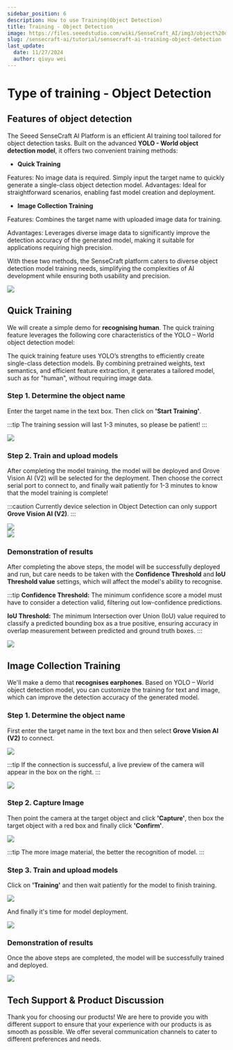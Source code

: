 ```yaml
---
sidebar_position: 6
description: How to use Training(Object Detection)
title: Training - Object Detection
image: https://files.seeedstudio.com/wiki/SenseCraft_AI/img3/object%20detection/1.9.webp
slug: /sensecraft-ai/tutorial/sensecraft-ai-training-object-detection
last_update:
  date: 11/27/2024
  author: qiuyu wei
---
```


# Type of training - Object Detection

## Features of object detection

The Seeed SenseCraft AI Platform is an efficient AI training tool tailored for object detection tasks. Built on the advanced **YOLO - World object detection model**, it offers two convenient training methods:

- **Quick Training**

Features: No image data is required. Simply input the target name to quickly generate a single-class object detection model.
Advantages: Ideal for straightforward scenarios, enabling fast model creation and deployment.

- **Image Collection Training**

Features: Combines the target name with uploaded image data for training.

Advantages: Leverages diverse image data to significantly improve the detection accuracy of the generated model, making it suitable for applications requiring high precision.

With these two methods, the SenseCraft platform caters to diverse object detection model training needs, simplifying the complexities of AI development while ensuring both usability and precision.

<div style={{textAlign:'center'}}><img src="https://files.seeedstudio.com/wiki/SenseCraft_AI/img3/object%20detection/2.0.png" style={{width:750, height:'auto'}}/></div>

## Quick Training

We will create a simple demo for **recognising human**. The quick training feature leverages the following core characteristics of the YOLO – World object detection model:

The quick training feature uses YOLO’s strengths to efficiently create single-class detection models. By combining pretrained weights, text semantics, and efficient feature extraction, it generates a tailored model, such as for "human", without requiring image data.

### Step 1. Determine the object name

Enter the target name in the text box. Then click on **'Start Training'**.

:::tip
The training session will last 1-3 minutes, so please be patient!
:::

<div style={{textAlign:'center'}}><img src="https://files.seeedstudio.com/wiki/SenseCraft_AI/img3/object%20detection/2.1.png" style={{width:1000, height:'auto'}}/></div>

### Step 2. Train and upload models

After completing the model training, the model will be deployed and Grove Vision AI (V2) will be selected for the deployment. Then choose the correct serial port to connect to, and finally wait patiently for 1-3 minutes to know that the model training is complete!

:::caution
Currently device selection in Object Detection can only support **Grove Vision AI (V2)**.
:::

<div style={{textAlign:'center'}}><img src="https://files.seeedstudio.com/wiki/SenseCraft_AI/img3/object%20detection/2.2.png" style={{width:1000, height:'auto'}}/></div>

<div style={{textAlign:'center'}}><img src="https://files.seeedstudio.com/wiki/SenseCraft_AI/img3/object%20detection/2.3.png" style={{width:1000, height:'auto'}}/></div>

### Demonstration of results

After completing the above steps, the model will be successfully deployed and run, but care needs to be taken with the **Confidence Threshold** and **IoU Threshold value** settings, which will affect the model's ability to recognise.

:::tip
**Confidence Threshold:** The minimum confidence score a model must have to consider a detection valid, filtering out low-confidence predictions.

**IoU Threshold:** The minimum Intersection over Union (IoU) value required to classify a predicted bounding box as a true positive, ensuring accuracy in overlap measurement between predicted and ground truth boxes.
:::

<div style={{textAlign:'center'}}><img src="https://files.seeedstudio.com/wiki/SenseCraft_AI/img3/object%20detection/2.4.png" style={{width:800, height:'auto'}}/></div>

## Image Collection Training

We'll make a demo that **recognises earphones**. Based on YOLO – World object detection model, you can customize the training for text and image, which can improve the detection accuracy of the generated model.

### Step 1. Determine the object name

First enter the target name in the text box and then select **Grove Vision AI (V2)** to connect.

<div style={{textAlign:'center'}}><img src="https://files.seeedstudio.com/wiki/SenseCraft_AI/img3/object%20detection/3.2.png" style={{width:1000, height:'auto'}}/></div>

:::tip
If the connection is successful, a live preview of the camera will appear in the box on the right.
:::

<div style={{textAlign:'center'}}><img src="https://files.seeedstudio.com/wiki/SenseCraft_AI/img3/object%20detection/3.3.png" style={{width:1000, height:'auto'}}/></div>

### Step 2. Capture Image

Then point the camera at the target object and click **'Capture'**, then box the target object with a red box and finally click **'Confirm'**.

<div style={{textAlign:'center'}}><img src="https://files.seeedstudio.com/wiki/SenseCraft_AI/img3/object%20detection/3.4.png" style={{width:1000, height:'auto'}}/></div>

:::tip
The more image material, the better the recognition of model.
:::

### Step 3. Train and upload models


Click on **'Training'** and then wait patiently for the model to finish training.

<div style={{textAlign:'center'}}><img src="https://files.seeedstudio.com/wiki/SenseCraft_AI/img3/object%20detection/3.5.png" style={{width:1000, height:'auto'}}/></div>

And finally it's time for model deployment.

<div style={{textAlign:'center'}}><img src="https://files.seeedstudio.com/wiki/SenseCraft_AI/img3/object%20detection/3.6.png" style={{width:1000, height:'auto'}}/></div>

### Demonstration of results

Once the above steps are completed, the model will be successfully trained and deployed.

<div style={{textAlign:'center'}}><img src="https://files.seeedstudio.com/wiki/SenseCraft_AI/img3/object%20detection/3.7.gif" style={{width:1000, height:'auto'}}/></div>


## Tech Support & Product Discussion

Thank you for choosing our products! We are here to provide you with different support to ensure that your experience with our products is as smooth as possible. We offer several communication channels to cater to different preferences and needs.

<div class="button_tech_support_container">
<a href="https://forum.seeedstudio.com/" class="button_forum"></a>
<a href="https://www.seeedstudio.com/contacts" class="button_email"></a>
</div>

<div class="button_tech_support_container">
<a href="https://discord.gg/eWkprNDMU7" class="button_discord"></a>
<a href="https://github.com/Seeed-Studio/wiki-documents/discussions/69" class="button_discussion"></a>
</div>
